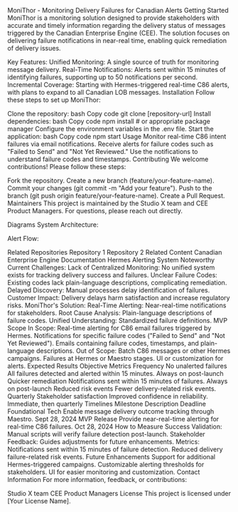 MoniThor - Monitoring Delivery Failures for Canadian Alerts
Getting Started
MoniThor is a monitoring solution designed to provide stakeholders with accurate and timely information regarding the delivery status of messages triggered by the Canadian Enterprise Engine (CEE). The solution focuses on delivering failure notifications in near-real time, enabling quick remediation of delivery issues.

Key Features:
Unified Monitoring: A single source of truth for monitoring message delivery.
Real-Time Notifications: Alerts sent within 15 minutes of identifying failures, supporting up to 50 notifications per second.
Incremental Coverage: Starting with Hermes-triggered real-time C86 alerts, with plans to expand to all Canadian LOB messages.
Installation
Follow these steps to set up MoniThor:

Clone the repository:
bash
Copy code
git clone [repository-url]
Install dependencies:
bash
Copy code
npm install # or appropriate package manager
Configure the environment variables in the .env file.
Start the application:
bash
Copy code
npm start
Usage
Monitor real-time C86 intent failures via email notifications.
Receive alerts for failure codes such as "Failed to Send" and "Not Yet Reviewed."
Use the notifications to understand failure codes and timestamps.
Contributing
We welcome contributions! Please follow these steps:

Fork the repository.
Create a new branch (feature/your-feature-name).
Commit your changes (git commit -m "Add your feature").
Push to the branch (git push origin feature/your-feature-name).
Create a Pull Request.
Maintainers
This project is maintained by the Studio X team and CEE Product Managers. For questions, please reach out directly.

Diagrams
System Architecture:

Alert Flow:

Related Repositories
Repository 1
Repository 2
Related Content
Canadian Enterprise Engine Documentation
Hermes Alerting System
Noteworthy
Current Challenges:
Lack of Centralized Monitoring: No unified system exists for tracking delivery success and failures.
Unclear Failure Codes: Existing codes lack plain-language descriptions, complicating remediation.
Delayed Discovery: Manual processes delay identification of failures.
Customer Impact: Delivery delays harm satisfaction and increase regulatory risks.
MoniThor's Solution:
Real-Time Alerting: Near-real-time notifications for stakeholders.
Root Cause Analysis: Plain-language descriptions of failure codes.
Unified Understanding: Standardized failure definitions.
MVP Scope
In Scope:
Real-time alerting for C86 email failures triggered by Hermes.
Notifications for specific failure codes ("Failed to Send" and "Not Yet Reviewed").
Emails containing failure codes, timestamps, and plain-language descriptions.
Out of Scope:
Batch C86 messages or other Hermes campaigns.
Failures at Hermes or Maestro stages.
UI or customization for alerts.
Expected Results
Objective	Metrics	Frequency
No unalerted failures	All failures detected and alerted within 15 minutes.	Always on post-launch
Quicker remediation	Notifications sent within 15 minutes of failures.	Always on post-launch
Reduced risk events	Fewer delivery-related risk events.	Quarterly
Stakeholder satisfaction	Improved confidence in reliability.	Immediate, then quarterly
Timelines
Milestone	Description	Deadline
Foundational Tech	Enable message delivery outcome tracking through Maestro.	Sept 28, 2024
MVP Release	Provide near-real-time alerting for real-time C86 failures.	Oct 28, 2024
How to Measure Success
Validation: Manual scripts will verify failure detection post-launch.
Stakeholder Feedback: Guides adjustments for future enhancements.
Metrics:
Notifications sent within 15 minutes of failure detection.
Reduced delivery failure-related risk events.
Future Enhancements
Support for additional Hermes-triggered campaigns.
Customizable alerting thresholds for stakeholders.
UI for easier monitoring and customization.
Contact Information
For more information, feedback, or contributions:

Studio X team
CEE Product Managers
License
This project is licensed under [Your License Name].






